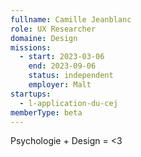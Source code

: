 ```yaml
---
fullname: Camille Jeanblanc
role: UX Researcher
domaine: Design
missions:
  - start: 2023-03-06
    end: 2023-09-06
    status: independent
    employer: Malt
startups:
  - l-application-du-cej
memberType: beta
---
```


Psychologie + Design = <3

